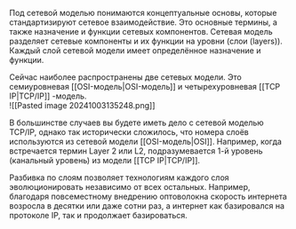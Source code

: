 Под сетевой моделью понимаются концептуальные основы, которые стандартизируют сетевое взаимодействие. Это основные термины, а также назначение и функции сетевых компонентов. Сетевая модель разделяет сетевые компоненты и их функции на уровни (слои (layers)). Каждый слой сетевой модели имеет определённое назначение и функции.  
  
Сейчас наиболее распространены две сетевых модели. Это семиуровневая [[OSI-модель|OSI-модель]] и четырехуровневая [[TCP IP|TCP/IP]] -модель.  
  ![[Pasted image 20241003135248.png]]

В большинстве случаев вы будете иметь дело с сетевой моделью TCP/IP, однако так исторически сложилось, что номера слоёв используются из сетевой модели [[OSI-модель|OSI]]. Например, когда встречается термин Layer 2 или L2, подразумевается 1-й уровень (канальный уровень) из модели [[TCP IP|TCP/IP]].  
  
Разбивка по слоям позволяет технологиям каждого слоя эволюционировать независимо от всех остальных. Например, благодаря повсеместному внедрению оптоволокна скорость интернета возросла в десятки или даже сотни раз, а интернет как базировался на протоколе IP, так и продолжает базироваться.